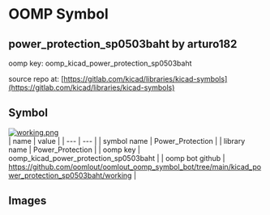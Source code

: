 # OOMP Symbol  
## power_protection_sp0503baht  by arturo182  
  
oomp key: oomp_kicad_power_protection_sp0503baht  
  
source repo at: [https://gitlab.com/kicad/libraries/kicad-symbols](https://gitlab.com/kicad/libraries/kicad-symbols)  
## Symbol  
  
[![working.png](working_600.png)](working.png)  
| name | value | 
| --- | --- | 
| symbol name | Power_Protection | 
| library name | Power_Protection | 
| oomp key | oomp_kicad_power_protection_sp0503baht | 
| oomp bot github | https://github.com/oomlout/oomlout_oomp_symbol_bot/tree/main/kicad_power_protection_sp0503baht/working | 
## Images  
